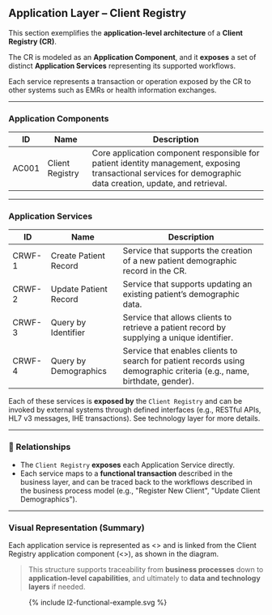## Application Layer – Client Registry

This section exemplifies the **application-level architecture** of a **Client Registry (CR)**. 

The CR is modeled as an **Application Component**, and it **exposes** a set of distinct **Application Services** representing its supported workflows.

Each service represents a transaction or operation exposed by the CR to other systems such as EMRs or health information exchanges.


---

### Application Components

| ID     | Name            | Description                                                                 |
|--------|------------------|-----------------------------------------------------------------------------|
| AC001  | Client Registry  | Core application component responsible for patient identity management, exposing transactional services for demographic data creation, update, and retrieval. |

---

### Application Services

| ID      | Name                                 | Description                                                                 |
|---------|--------------------------------------|-----------------------------------------------------------------------------|
| CRWF-1  | Create Patient Record                | Service that supports the creation of a new patient demographic record in the CR. |
| CRWF-2  | Update Patient Record                | Service that supports updating an existing patient’s demographic data.      |
| CRWF-3  | Query by Identifier                  | Service that allows clients to retrieve a patient record by supplying a unique identifier. |
| CRWF-4  | Query by Demographics                | Service that enables clients to search for patient records using demographic criteria (e.g., name, birthdate, gender). |

Each of these services is **exposed by** the `Client Registry` and can be invoked by external systems through defined interfaces (e.g., RESTful APIs, HL7 v3 messages, IHE transactions). See technology layer for more details.

---

### 🔗 Relationships

- The `Client Registry` **exposes** each Application Service directly.
- Each service maps to a **functional transaction** described in the business layer, and can be traced back to the workflows described in the business process model (e.g., "Register New Client", "Update Client Demographics").

---

### Visual Representation (Summary)

Each application service is represented as <<service>> and is linked from the Client Registry application component (<<structure>>), as shown in the diagram.

> This structure supports traceability from **business processes** down to **application-level capabilities**, and ultimately to **data and technology layers** if needed.


<figure>
  {% include l2-functional-example.svg %}
</figure>